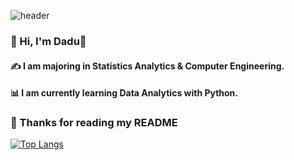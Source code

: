 ![header](https://capsule-render.vercel.app/api?type=wave&color=auto&height=390&section=header&text=Dadu's%20%20DataAnalytics&fontSize=80)

### 👋 Hi, I'm Dadu🌙

#### ✍ I am majoring in Statistics Analytics & Computer Engineering. 
#### 📊 I am currently learning Data Analytics with Python.
###  👏 Thanks for reading my README 

[![Top Langs](https://github-readme-stats.vercel.app/api/top-langs/?username=daeun-moon&layout=compact)](https://github.com/daeun-moon/github-readme-stats)

<!---
- 👋 Hi, I’m @daeun-moon
- 👀 I’m interested in ...
- 🌱 I’m currently learning ...
- 💞️ I’m looking to collaborate on ...
- 📫 How to reach me ...
--->

<!---
daeun-moon/daeun-moon is a ✨ special ✨ repository because its `README.md` (this file) appears on your GitHub profile.
You can click the Preview link to take a look at your changes.
--->
